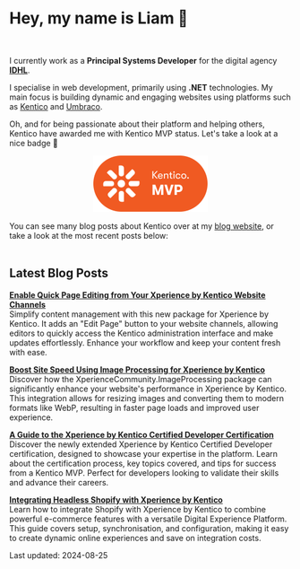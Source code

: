 # Hey, my name is Liam 👋

<br/>

I currently work as a **Principal Systems Developer** for the digital agency **[IDHL](https://www.idhlagency.com)**.

I specialise in web development, primarily using **.NET** technologies. My main focus is building dynamic and engaging websites using platforms such as [Kentico](https://www.kentico.com) and [Umbraco](https://umbraco.com/).

Oh, and for being passionate about their platform and helping others, Kentico have awarded me with Kentico MVP status. Let's take a look at a nice badge 👀

<div align="center">

[<img src="images/kentico-mvp.png" alt="Kentico MVP" width="204" height="100">](https://www.kentico.com/partners/mvp-program)

</div>

You can see many blog posts about Kentico over at my [blog website](https://www.goldfinch.me/), or take a look at the most recent posts below:<br/><br/>

## Latest Blog Posts

**[Enable Quick Page Editing from Your Xperience by Kentico Website Channels](https://www.goldfinch.me/blog/enable-quick-page-editing-from-your-xperience-by-kentico-website-channels)**  
Simplify content management with this new package for Xperience by Kentico. It adds an "Edit Page" button to your website channels, allowing editors to quickly access the Kentico administration interface and make updates effortlessly. Enhance your workflow and keep your content fresh with ease.


**[Boost Site Speed Using Image Processing for Xperience by Kentico](https://www.goldfinch.me/blog/boost-site-speed-using-image-processing-for-xperience-by-kentico)**  
Discover how the XperienceCommunity.ImageProcessing package can significantly enhance your website's performance in Xperience by Kentico. This integration allows for resizing images and converting them to modern formats like WebP, resulting in faster page loads and improved user experience.


**[A Guide to the Xperience by Kentico Certified Developer Certification](https://www.goldfinch.me/blog/a-guide-to-the-xperience-by-kentico-certified-developer-certification)**  
Discover the newly extended Xperience by Kentico Certified Developer certification, designed to showcase your expertise in the platform. Learn about the certification process, key topics covered, and tips for success from a Kentico MVP. Perfect for developers looking to validate their skills and advance their careers.


**[Integrating Headless Shopify with Xperience by Kentico](https://www.goldfinch.me/blog/integrating-headless-shopify-with-xperience-by-kentico)**  
Learn how to integrate Shopify with Xperience by Kentico to combine powerful e-commerce features with a versatile Digital Experience Platform. This guide covers setup, synchronisation, and configuration, making it easy to create dynamic online experiences and save on integration costs.


Last updated: 2024-08-25
